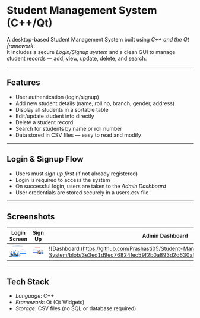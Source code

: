 #  Student Management System (C++/Qt)

A desktop-based Student Management System built using *C++ and the Qt framework*.  
It includes a secure *Login/Signup system* and a clean GUI to manage student records — add, view, update, delete, and search.

---

## Features

-  User authentication (login/signup)
-  Add new student details (name, roll no, branch, gender, address)
-  Display all students in a sortable table
-  Edit/update student info directly
-  Delete a student record
-  Search for students by name or roll number
-  Data stored in CSV files — easy to read and modify

---

##  Login & Signup Flow

- Users must *sign up first* (if not already registered)
- Login is required to access the system
- On successful login, users are taken to the *Admin Dashboard*
- User credentials are stored securely in a users.csv file

---

## Screenshots

| Login Screen | Sign Up  | Admin Dashboard |
|--------------|----------|-----------------|
| ![Login](https://github.com/Prashasti05/Student-Management-System/blob/05a23f0b432882a49a8e4e180205ac01973264a7/Screenshot_loginPage.png) |![Signup](https://github.com/Prashasti05/Student-Management-System/blob/2ad595cf7d8f636fb030cdc6e0a0af9a3b8b8f86/Screenshot_RegisterPage.png) | ![Dashboard (https://github.com/Prashasti05/Student-Management-System/blob/3e3ed1d9ec76824fec59f2b0a893d2d630afa436/Screenshot_adminMenu.png) |


---

## Tech Stack

- *Language*: C++
- *Framework*: Qt (Qt Widgets)
- *Storage*: CSV files (no SQL or database required)


